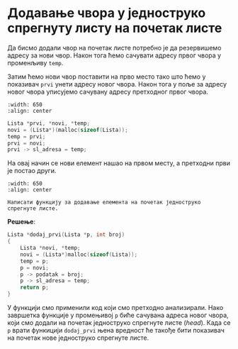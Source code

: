 # Додавање чвора у једноструко спрегнуту листу на почетак листе

Да бисмо додали  чвор на почетак листе потребно је да резервишемо адресу за нови чвор. Након тога ћемо сачувати адресу првог чвора у променљиву `temp`.

Затим ћемо нови чвор поставити на прво место тако што ћемо у показивач `prvi` унети адресу новог чвора.
Након тога у поље за адресу новог чвора уписујемо сачувану адресу претходног првог чвора.

```{image} images/image12.png
:width: 650
:align: center
```

```c
Lista *prvi, *novi, *temp;
novi = (Lista*)(malloc(sizeof(Lista));
temp = prvi;
prvi = novi;
prvi -> sl_adresa = temp;
```

На овај начин се нови елемент нашао на првом месту, а претходни први је постао други.

```{image} images/image13.png
:width: 650
:align: center
```

```{questionnote}
Написати функцију за додавање елемента на почетак једноструко спрегнуте листе.
```

**Решење**:

```c
Lista *dodaj_prvi(Lista *p, int broj)
{
    Lista *novi, *temp;
    novi = (Lista*)malloc(sizeof(Lista));
    temp = p;
    p = novi;
    p -> podatak = broj;
    p -> sl_adresa = temp;
    return p;	
}
```
У функцији смо применили код који смо претходно анализирали. Нако завршетка функције у промењивој `p` биће сачувана адреса новог чвора, који смо додали на почетак једноструко спрегнуте листе (*head*). Када се `p` врати функицији `dodaj_prvi` њена вредност ће такође бити показивач на почетак нове једноструко спрегнуте листе. 
